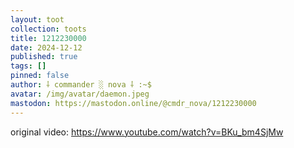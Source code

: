 ```yaml
---
layout: toot
collection: toots
title: 1212230000
date: 2024-12-12
published: true
tags: []
pinned: false
author: ⸸ commander ░ nova ⸸ :~$
avatar: /img/avatar/daemon.jpeg
mastodon: https://mastodon.online/@cmdr_nova/1212230000
---
```


original video: https://www.youtube.com/watch?v=BKu_bm4SjMw
